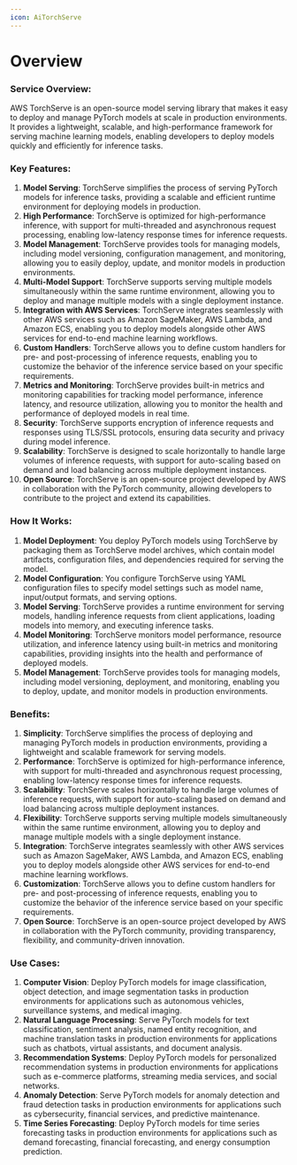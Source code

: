```yaml
---
icon: AiTorchServe
---
```

# Overview

### Service Overview:

AWS TorchServe is an open-source model serving library that makes it easy to deploy and manage PyTorch models at scale in production environments. It provides a lightweight, scalable, and high-performance framework for serving machine learning models, enabling developers to deploy models quickly and efficiently for inference tasks.

### Key Features:

1. **Model Serving**: TorchServe simplifies the process of serving PyTorch models for inference tasks, providing a scalable and efficient runtime environment for deploying models in production.
2. **High Performance**: TorchServe is optimized for high-performance inference, with support for multi-threaded and asynchronous request processing, enabling low-latency response times for inference requests.
3. **Model Management**: TorchServe provides tools for managing models, including model versioning, configuration management, and monitoring, allowing you to easily deploy, update, and monitor models in production environments.
4. **Multi-Model Support**: TorchServe supports serving multiple models simultaneously within the same runtime environment, allowing you to deploy and manage multiple models with a single deployment instance.
5. **Integration with AWS Services**: TorchServe integrates seamlessly with other AWS services such as Amazon SageMaker, AWS Lambda, and Amazon ECS, enabling you to deploy models alongside other AWS services for end-to-end machine learning workflows.
6. **Custom Handlers**: TorchServe allows you to define custom handlers for pre- and post-processing of inference requests, enabling you to customize the behavior of the inference service based on your specific requirements.
7. **Metrics and Monitoring**: TorchServe provides built-in metrics and monitoring capabilities for tracking model performance, inference latency, and resource utilization, allowing you to monitor the health and performance of deployed models in real time.
8. **Security**: TorchServe supports encryption of inference requests and responses using TLS/SSL protocols, ensuring data security and privacy during model inference.
9. **Scalability**: TorchServe is designed to scale horizontally to handle large volumes of inference requests, with support for auto-scaling based on demand and load balancing across multiple deployment instances.
10. **Open Source**: TorchServe is an open-source project developed by AWS in collaboration with the PyTorch community, allowing developers to contribute to the project and extend its capabilities.

### How It Works:

1. **Model Deployment**: You deploy PyTorch models using TorchServe by packaging them as TorchServe model archives, which contain model artifacts, configuration files, and dependencies required for serving the model.
2. **Model Configuration**: You configure TorchServe using YAML configuration files to specify model settings such as model name, input/output formats, and serving options.
3. **Model Serving**: TorchServe provides a runtime environment for serving models, handling inference requests from client applications, loading models into memory, and executing inference tasks.
4. **Model Monitoring**: TorchServe monitors model performance, resource utilization, and inference latency using built-in metrics and monitoring capabilities, providing insights into the health and performance of deployed models.
5. **Model Management**: TorchServe provides tools for managing models, including model versioning, deployment, and monitoring, enabling you to deploy, update, and monitor models in production environments.

### Benefits:

1. **Simplicity**: TorchServe simplifies the process of deploying and managing PyTorch models in production environments, providing a lightweight and scalable framework for serving models.
2. **Performance**: TorchServe is optimized for high-performance inference, with support for multi-threaded and asynchronous request processing, enabling low-latency response times for inference requests.
3. **Scalability**: TorchServe scales horizontally to handle large volumes of inference requests, with support for auto-scaling based on demand and load balancing across multiple deployment instances.
4. **Flexibility**: TorchServe supports serving multiple models simultaneously within the same runtime environment, allowing you to deploy and manage multiple models with a single deployment instance.
5. **Integration**: TorchServe integrates seamlessly with other AWS services such as Amazon SageMaker, AWS Lambda, and Amazon ECS, enabling you to deploy models alongside other AWS services for end-to-end machine learning workflows.
6. **Customization**: TorchServe allows you to define custom handlers for pre- and post-processing of inference requests, enabling you to customize the behavior of the inference service based on your specific requirements.
7. **Open Source**: TorchServe is an open-source project developed by AWS in collaboration with the PyTorch community, providing transparency, flexibility, and community-driven innovation.

### Use Cases:

1. **Computer Vision**: Deploy PyTorch models for image classification, object detection, and image segmentation tasks in production environments for applications such as autonomous vehicles, surveillance systems, and medical imaging.
2. **Natural Language Processing**: Serve PyTorch models for text classification, sentiment analysis, named entity recognition, and machine translation tasks in production environments for applications such as chatbots, virtual assistants, and document analysis.
3. **Recommendation Systems**: Deploy PyTorch models for personalized recommendation systems in production environments for applications such as e-commerce platforms, streaming media services, and social networks.
4. **Anomaly Detection**: Serve PyTorch models for anomaly detection and fraud detection tasks in production environments for applications such as cybersecurity, financial services, and predictive maintenance.
5. **Time Series Forecasting**: Deploy PyTorch models for time series forecasting tasks in production environments for applications such as demand forecasting, financial forecasting, and energy consumption prediction.